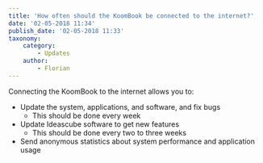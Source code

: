 ```yaml
---
title: 'How often should the KoomBook be connected to the internet?'
date: '02-05-2018 11:34'
publish_date: '02-05-2018 11:33'
taxonomy:
    category:
        - Updates
    author:
        - Florian
---
```


Connecting the KoomBook to the internet allows you to:
* Update the system, applications, and software, and fix bugs
  - This should be done every week
* Update Ideascube software to get new features
  - This should be done every two to three weeks
* Send anonymous statistics about system performance and application usage